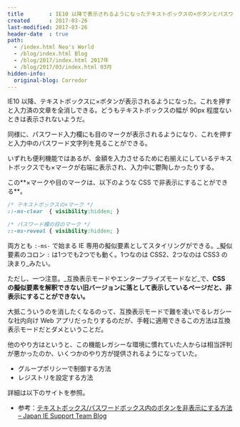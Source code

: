 ```yaml
---
title        : IE10 以降で表示されるようになったテキストボックスの×ボタンとパスワードの目ボタンを非表示にする CSS
created      : 2017-03-26
last-modified: 2017-03-26
header-date  : true
path:
  - /index.html Neo's World
  - /blog/index.html Blog
  - /blog/2017/index.html 2017年
  - /blog/2017/03/index.html 03月
hidden-info:
  original-blog: Corredor
---
```


IE10 以降、テキストボックスに×ボタンが表示されるようになった。これを押すと入力済の文章を全消しできる。どうもテキストボックスの幅が 90px 程度ないときは表示されないようだ。

同様に、パスワード入力欄にも目のマークが表示されるようになり、これを押すと入力中のパスワード文字列を見ることができる。

いずれも便利機能ではあるが、金額を入力させるために右揃えにしているテキストボックスでも×マークが右端に表示され、入力中に鬱陶しかったりする。

この**×マークや目のマークは、以下のような CSS で非表示にすることができる**。

```css
/* テキストボックスの×マーク */
::-ms-clear  { visibility:hidden; }

/* パスワード欄の目のマーク */
::-ms-reveal { visibility:hidden; }
```

両方とも `:-ms-` で始まる IE 専用の擬似要素としてスタイリングができる。_擬似要素のコロン `:` は1つでも2つでも動く。1つなのは CSS2、2つなのは CSS3 の決まり_みたい。

ただし、一つ注意。_互換表示モードやエンタープライズモードなど_で、**CSS の擬似要素を解釈できない旧バージョンに落として表示しているページだと、非表示にすることができない。**

大抵こういうのを消したくなるのって、互換表示モードで難を凌いでるレガシーな社内向け Web アプリだったりするのだが、手軽に適用できるこの方法は互換表示モードだとダメということだ。

他のやり方はというと、この機能レガシーな環境に慣れていた人からは相当評判が悪かったのか、いくつかのやり方が提供されるようになっていた。

- グループポリシーで制御する方法
- レジストリを設定する方法

詳細は以下のサイトを参照。

- 参考：[テキストボックス/パスワードボックス内のボタンを非表示にする方法 – Japan IE Support Team Blog](https://blogs.technet.microsoft.com/jpieblog/2015/08/13/34920/)
